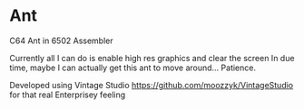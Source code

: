 Ant
===

C64 Ant in 6502 Assembler

Currently all I can do is enable high res graphics and clear the screen
In due time, maybe I can actually get this ant to move around... Patience.

Developed using Vintage Studio https://github.com/moozzyk/VintageStudio
for that real Enterprisey feeling
